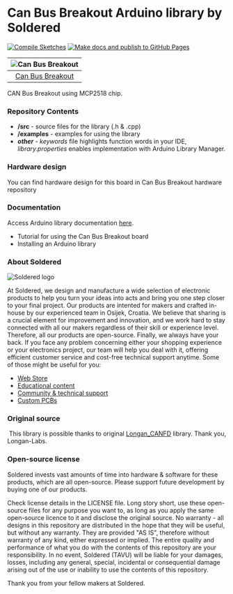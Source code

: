# Can Bus Breakout Arduino library by Soldered

[![Compile Sketches](http://github-actions.40ants.com/e-radionicacom/Soldered-CAN-Bus-Breakout-MCP2518-Arduino-Library/matrix.svg?branch=dev&only=Compile%20Sketches)](https://github.com/e-radionicacom/Soldered-CAN-Bus-Breakout-MCP2518-Arduino-Library/actions/workflows/compile_test.yml)
[![Make docs and publish to GitHub Pages](https://github.com/e-radionicacom/Soldered-CAN-Bus-Breakout-MCP2518-Arduino-Library/actions/workflows/make_docs.yml/badge.svg?branch=dev)](https://github.com/e-radionicacom/Soldered-CAN-Bus-Breakout-MCP2518-Arduino-Library/actions/workflows/make_docs.yml)

| ![Can Bus Breakout](https://upload.wikimedia.org/wikipedia/commons/8/8f/Example_image.svg)      |
| :---------------------------------------------------------------------------------------------: |
| [Can Bus Breakout](https://www.solde.red/333020)                                                |

CAN Bus Breakout using MCP2518 chip.

### Repository Contents
- **/src** - source files for the library (.h & .cpp)
- **/examples** - examples for using the library
- ***other*** - *keywords* file highlights function words in your IDE, *library.properties* enables implementation with Arduino Library Manager.

### Hardware design
You can find hardware design for this board in Can Bus Breakout hardware repository

### Documentation

Access Arduino library documentation [here](https://e-radionicacom.github.io/Soldered-CAN-Bus-Breakout-MCP2518-Arduino-Library/).

- Tutorial for using the Can Bus Breakout board
- Installing an Arduino library

### About Soldered
![Soldered logo](https://raw.githubusercontent.com/e-radionicacom/Soldered-CAN-Bus-Breakout-MCP2518-Arduino-Library/dev/extras/Logo%20horizontal-2.svg)

At Soldered, we design and manufacture a wide selection of electronic products to help you turn your ideas into acts and bring you one step closer to your final project. Our products are intented for makers and crafted in-house by our experienced team in Osijek, Croatia. We believe that sharing is a crucial element for improvement and innovation, and we work hard to stay connected with all our makers regardless of their skill or experience level. Therefore, all our products are open-source. Finally, we always have your back. If you face any problem concerning either your shopping experience or your electronics project, our team will help you deal with it, offering efficient customer service and cost-free technical support anytime. Some of those might be useful for you:

- [Web Store](https://www.soldered.com)
- [Educational content](https://learn.soldered.com)
- [Community & technical support](https://community.soldered.com)
- [Custom PCBs](https://pcb.soldered.com)


### Original source
​
This library is possible thanks to original [Longan_CANFD](https://github.com/Longan-Labs/Longan_CANFD) library. Thank you, Longan-Labs. 


### Open-source license
Soldered invests vast amounts of time into hardware & software for these products, which are all open-source. Please support future development by buying one of our products. 

Check license details in the LICENSE file. Long story short, use these open-source files for any purpose you want to, as long as you apply the same open-source licence to it and disclose the original source. No warranty - all designs in this repository are distributed in the hope that they will be useful, but without any warranty. They are provided "AS IS", therefore without warranty of any kind, either expressed or implied. The entire quality and performance of what you do with the contents of this repository are your responsibility. In no event, Soldered (TAVU) will be liable for your damages, losses, including any general, special, incidental or consequential damage arising out of the use or inability to use the contents of this repository. 

Thank you from your fellow makers at Soldered.

